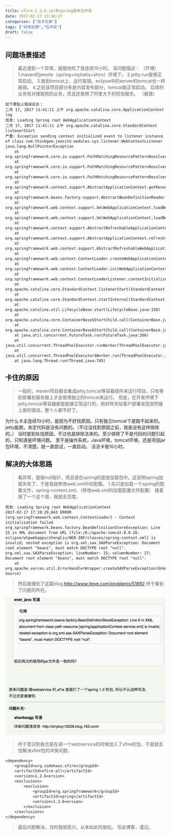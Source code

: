 ```yaml
---
title: xfire-1.2.6.jar和spring版本包冲突
date: 2017-02-17 13:56:27
categories: ["技术文章"]
tags: ["异常处理","包冲突"]
draft: false
---
```


## 问题场景描述
>最近遇到一个异常，狠狠地坑了我连续10小时。
该问题描述：
	（环境）
	1.maven的jeesite（spring+mybatis+shiro）环境下。
	2.jetty:run能够正常启动。
	3.放到tomcat上，运行报错。eclipse中的server的tomcat也一样报错。
	4.之前该项目部分多是内容发布部分，tomcat能正常启动。
		后续的业务有对接医院的业务，而且还使用了阿里大于的短信服务。
	（报错）

	如下便贴上错误日志：
	二月 17, 2017 11:41:11 上午 org.apache.catalina.core.ApplicationContext log
	信息: Loading Spring root WebApplicationContext
	二月 17, 2017 11:41:11 上午 org.apache.catalina.core.StandardContext listenerStart
	严重: Exception sending context initialized event to listener instance of class com.thinkgem.jeesite.modules.sys.listener.WebContextListener
	java.lang.NullPointerException
		at org.springframework.core.io.support.PathMatchingResourcePatternResolver.doFindPathMatchingJarResources(PathMatchingResourcePatternResolver.java:331)
		at org.springframework.core.io.support.PathMatchingResourcePatternResolver.findPathMatchingResources(PathMatchingResourcePatternResolver.java:262)
		at org.springframework.core.io.support.PathMatchingResourcePatternResolver.getResources(PathMatchingResourcePatternResolver.java:202)
		at org.springframework.context.support.AbstractApplicationContext.getResources(AbstractApplicationContext.java:681)
		at org.springframework.beans.factory.support.AbstractBeanDefinitionReader.loadBeanDefinitions(AbstractBeanDefinitionReader.java:141)
		at org.springframework.web.context.support.XmlWebApplicationContext.loadBeanDefinitions(XmlWebApplicationContext.java:126)
		at org.springframework.web.context.support.XmlWebApplicationContext.loadBeanDefinitions(XmlWebApplicationContext.java:94)
		at org.springframework.context.support.AbstractRefreshableApplicationContext.refreshBeanFactory(AbstractRefreshableApplicationContext.java:89)
		at org.springframework.context.support.AbstractApplicationContext.refresh(AbstractApplicationContext.java:269)
		at org.springframework.web.context.support.AbstractRefreshableWebApplicationContext.refresh(AbstractRefreshableWebApplicationContext.java:134)
		at org.springframework.web.context.ContextLoader.createWebApplicationContext(ContextLoader.java:246)
		at org.springframework.web.context.ContextLoader.initWebApplicationContext(ContextLoader.java:184)
		at org.springframework.web.context.ContextLoaderListener.contextInitialized(ContextLoaderListener.java:49)
		at org.apache.catalina.core.StandardContext.listenerStart(StandardContext.java:4729)
		at org.apache.catalina.core.StandardContext.startInternal(StandardContext.java:5167)
		at org.apache.catalina.util.LifecycleBase.start(LifecycleBase.java:150)
		at org.apache.catalina.core.ContainerBase$StartChild.call(ContainerBase.java:1408)
		at org.apache.catalina.core.ContainerBase$StartChild.call(ContainerBase.java:1398)
		at java.util.concurrent.FutureTask.run(FutureTask.java:266)
		at java.util.concurrent.ThreadPoolExecutor.runWorker(ThreadPoolExecutor.java:1142)
		at java.util.concurrent.ThreadPoolExecutor$Worker.run(ThreadPoolExecutor.java:617)
		at java.lang.Thread.run(Thread.java:745)

## 卡住的原因
>一般的，maven项目都会集成jetty,tomcat等容器插件来运行项目，只有等到部署到服务器上才会使用独立的tomcat来运行。
但是，在开发环境下jetty,tomcat等容器都是能够正常运行的，刚好昨天给客户部署发现突然报上面的错误，整个人都不好了。

为什么卡主连续10小时，是因为不好找原因。只有独立tomcat下是跑不起来的。
jetty能跑，肯定代码是没有问题的。（不过没找到原因之前，我是没有这样排除的。）
当时是到处找原因，不过也是排除法来的。至少排除了不是代码的问题引起的，只知道是环境问题。
至于是操作系统，Java环境，tomcat环境，还是项目jar包环境，不清楚。就一直尝试，一直启动。
活活卡我10小时。

## 解决的大体思路
>看异常，是报null指针，而且是在spring的底层加载包中。这说明spring加载失败了，于是我就修改web.xml中的配置。
1.先只是加载一个spring的配置文件，spring-content.xml。（修改web.xml的加载配置文件配置）
接着报了一个这个错，我就去百度。

	信息: Loading Spring root WebApplicationContext
	2017-02-17 17:10:29,843 ERROR [org.springframework.web.context.ContextLoader] - Context initialization failed
	org.springframework.beans.factory.BeanDefinitionStoreException: Line 15 in XML document from URL [file:/D:/apache-tomcat-8.0.26-eclipse/wtpwebapps/zhongliu/WEB-INF/classes/spring-context.xml] is invalid; nested exception is org.xml.sax.SAXParseException: Document root element "beans", must match DOCTYPE root "null".
	org.xml.sax.SAXParseException; lineNumber: 15; columnNumber: 27; Document root element "beans", must match DOCTYPE root "null".
		at org.apache.xerces.util.ErrorHandlerWrapper.createSAXParseException(Unknown Source)

>然后就搜到了这篇blog,http://www.iteye.com/problems/51892 终于看到了问题的所在。

![](/mb/images/xfire-spring-ct.png)

>终于意识到我也是在调一个webservice的时候加入了xfire的包，于是就去找解决xfire包的冲突问题。


	<dependency>
		<groupId>org.codehaus.xfire</groupId>
		<artifactId>xfire-all</artifactId>
		<version>1.2.6<ersion>
		<exclusions>
			<exclusion>
				<groupId>org.springframework</groupId>
				<artifactId>spring</artifactId>
				<version>1.2.6<ersion>
			</exclusion>
		</exclusions>
	</dependency>

>最后问题解决，当时我很高兴，从未如此的放松。
写此博客，谨记。

